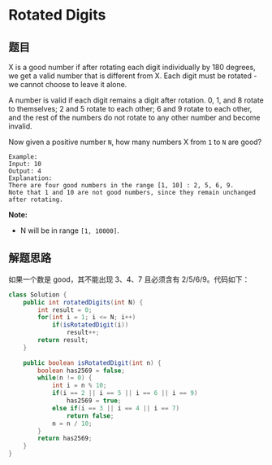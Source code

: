 # Rotated Digits

## 题目

X is a good number if after rotating each digit individually by 180 degrees, we get a valid number that is different from X.  Each digit must be rotated - we cannot choose to leave it alone.

A number is valid if each digit remains a digit after rotation. 0, 1, and 8 rotate to themselves; 2 and 5 rotate to each other; 6 and 9 rotate to each other, and the rest of the numbers do not rotate to any other number and become invalid.

Now given a positive number `N`, how many numbers X from `1` to `N` are good?

```
Example:
Input: 10
Output: 4
Explanation: 
There are four good numbers in the range [1, 10] : 2, 5, 6, 9.
Note that 1 and 10 are not good numbers, since they remain unchanged after rotating.
```

**Note:**

* N  will be in range `[1, 10000]`.

## 解题思路

如果一个数是 good，其不能出现 3、4、7 且必须含有 2/5/6/9。代码如下：

```java
class Solution {
    public int rotatedDigits(int N) {
        int result = 0;
        for(int i = 1; i <= N; i++)
            if(isRotatedDigit(i))
                result++;
        return result;
    }
    
    public boolean isRotatedDigit(int n) {
        boolean has2569 = false;
        while(n != 0) {
            int i = n % 10;
            if(i == 2 || i == 5 || i == 6 || i == 9)
                has2569 = true;
            else if(i == 3 || i == 4 || i == 7)
                return false;
            n = n / 10;
        }
        return has2569;
    }
}
```